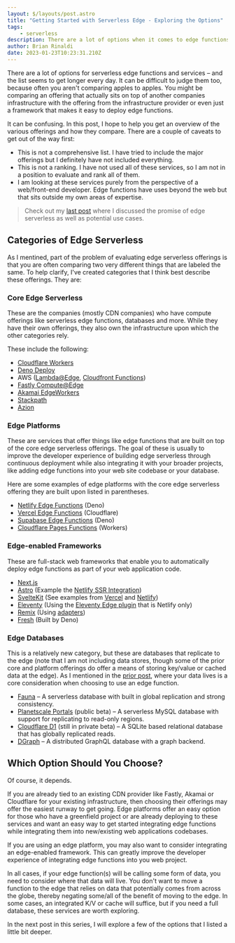 ```yaml
---
layout: $/layouts/post.astro
title: "Getting Started with Serverless Edge - Exploring the Options"
tags:
    - serverless
description: There are a lot of options when it comes to edge functions, let's explore what they are and how they are different.
author: Brian Rinaldi
date: 2023-01-23T10:23:31.210Z
---
```


There are a lot of options for serverless edge functions and services – and the list seems to get longer every day. It can be difficult to judge them too, because often you aren't comparing apples to apples. You might be comparing an offering that actually sits on top of another companies infrastructure with the offering from the infrastructure provider or even just a framework that makes it easy to deploy edge functions.

It can be confusing. In this post, I hope to help you get an overview of the various offerings and how they compare. There are a couple of caveats to get out of the way first:

* This is not a comprehensive list. I have tried to include the major offerings but I definitely have not included everything.
* This is not a ranking. I have not used all of these services, so I am not in a position to evaluate and rank all of them.
* I am looking at these services purely from the perspective of a web/front-end developer. Edge functions have uses beyond the web but that sits outside my own areas of expertise.

> Check out my [last post](https://remotesynthesis.com/blog/serverless-edge-hype/) where I discussed the promise of edge serverless as well as potential use cases.

## Categories of Edge Serverless

As I mentined, part of the problem of evaluating edge serverless offerings is that you are often comparing two very different things that are labeled the same. To help clarify, I've created categories that I think best describe these offerings. They are:

### Core Edge Serverless

These are the companies (mostly CDN companies) who have compute offerings like serverless edge functions, databases and more. While they have their own offerings, they also own the infrastructure upon which the other categories rely.

These include the following:

- [Cloudflare Workers](https://workers.cloudflare.com/)
- [Deno Deploy](https://deno.com/deploy)
- AWS ([Lambda@Edge](https://aws.amazon.com/lambda/edge/), [Cloudfront Functions](https://aws.amazon.com/blogs/aws/introducing-cloudfront-functions-run-your-code-at-the-edge-with-low-latency-at-any-scale/))
- [Fastly Compute@Edge](https://www.fastly.com/products/edge-compute)
- [Akamai EdgeWorkers](https://www.akamai.com/products/serverless-computing-edgeworkers)
- [Stackpath](https://www.stackpath.com/)
- [Azion](https://www.azion.com/en)

### Edge Platforms

These are services that offer things like edge functions that are built on top of the core edge serverless offerings. The goal of these is usually to improve the developer experience of building edge serverless through continuous deployment while also integrating it with your broader projects, like adding edge functions into your web site codebase or your database.

Here are some examples of edge platforms with the core edge serverless offering they are built upon listed in parentheses.

* [Netlify Edge Functions](https://www.netlify.com/products/#netlify-edge-functions) (Deno)
* [Vercel Edge Functions](https://vercel.com/features/edge-functions) (Cloudflare)
* [Supabase Edge Functions](https://supabase.com/docs/guides/functions) (Deno)
* [Cloudflare Pages Functions](https://developers.cloudflare.com/pages/platform/functions/) (Workers)

### Edge-enabled Frameworks

These are full-stack web frameworks that enable you to automatically deploy edge functions as part of your web application code.

* [Next.js](https://nextjs.org/docs/api-reference/edge-runtime)
* [Astro](https://astro.build/) (Example the [Netlify SSR Integration](https://docs.astro.build/en/guides/deploy/netlify/#adapter-for-ssredge))
* [SvelteKit](https://kit.svelte.dev/) (See examples from [Vercel](https://vercel.com/templates/svelte/sveltekit-edge-functions) and [Netlify](https://www.netlify.com/blog/sveltekit-with-netlify-edge-functions/))
* [Eleventy](https://www.11ty.dev/) (Using the [Eleventy Edge plugin](https://www.11ty.dev/docs/plugins/edge/) that is Netlify only)
* [Remix](https://remix.run/) (Using [adapters](https://remix.run/docs/en/v1/other-api/adapter))
* [Fresh](https://fresh.deno.dev/) (Built by Deno)

### Edge Databases

This is a relatively new category, but these are databases that replicate to the edge (note that I am not including data stores, though some of the prior core and platform offerings do offer a means of storing key/value or cached data at the edge). As I mentioned in the [prior post](https://remotesynthesis.com/blog/serverless-edge-hype/), where your data lives is a core consideration when choosing to use an edge function.

* [Fauna](https://fauna.com/) – A serverless database with built in global replication and strong consistency.
* [Planetscale Portals](https://planetscale.com/blog/introducing-planetscale-portals-read-only-regions) (public beta) – A serverless MySQL database with support for replicating to read-only regions.
* [Cloudflare D1](https://blog.cloudflare.com/whats-new-with-d1/) (still in private beta) – A SQLite based relational database that has globally replicated reads.
* [DGraph](https://dgraph.io/) – A distributed GraphQL database with a graph backend.

## Which Option Should You Choose?

Of course, it depends.

If you are already tied to an existing CDN provider like Fastly, Akamai or Cloudflare for your existing infrastructure, then choosing their offerings may offer the easiest runway to get going. Edge platforms offer an easy option for those who have a greenfield project or are already deploying to these services and want an easy way to get started integrating edge functions while integrating them into new/existing web applications codebases.

If you are using an edge platform, you may also want to consider integrating an edge-enabled framework. This can greatly improve the developer experience of integrating edge functions into you web project.

In all cases, if your edge function(s) will be calling some form of data, you need to consider where that data will live. You don't want to move a function to the edge that relies on data that potentially comes from across the globe, thereby negating some/all of the benefit of moving to the edge. In some cases, an integrated K/V or cache will suffice, but if you need a full database, these services are worth exploring.

In the next post in this series, I will explore a few of the options that I listed a little bit deeper.